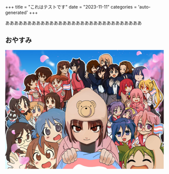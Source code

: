 +++
title = "これはテストです"
date = "2023-11-11"
categories = 'auto-generated'
+++

あああああああああああああああああああああああああああああああ
## おやすみ

![1691163999587116](9d47c62a-93fc-4356-aca4-5d97cb10ce44)

